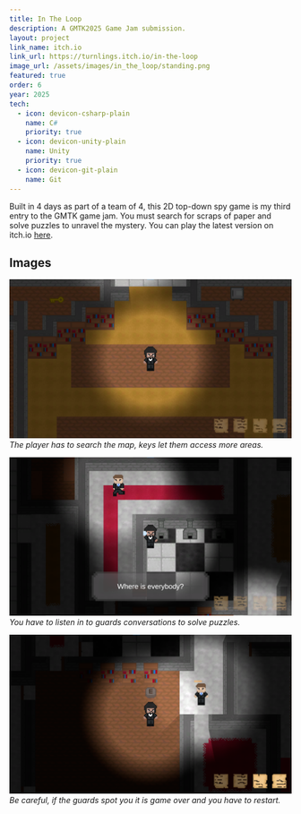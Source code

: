 ```yaml
---
title: In The Loop
description: A GMTK2025 Game Jam submission.
layout: project
link_name: itch.io
link_url: https://turnlings.itch.io/in-the-loop
image_url: /assets/images/in_the_loop/standing.png
featured: true
order: 6
year: 2025
tech:
  - icon: devicon-csharp-plain
    name: C#
    priority: true
  - icon: devicon-unity-plain
    name: Unity
    priority: true
  - icon: devicon-git-plain
    name: Git
---
```


Built in 4 days as part of a team of 4, this 2D top-down spy game is my third entry to the GMTK game jam. You must search for scraps of paper and solve puzzles to unravel the mystery. You can play the latest version on itch.io [here](https://turnlings.itch.io/in-the-loop).

## Images
![Standing](/assets/images/in_the_loop/standing.png)
*The player has to search the map, keys let them access more areas.*

![Cup to wall](/assets/images/in_the_loop/cupwall.png)
*You have to listen in to guards conversations to solve puzzles.*

![Guard](/assets/images/in_the_loop/guard.png)
*Be careful, if the guards spot you it is game over and you have to restart.*